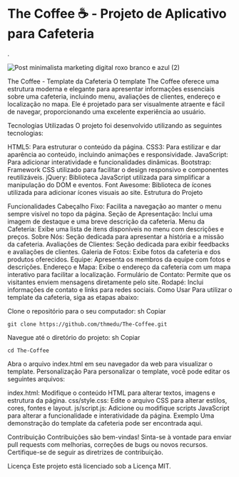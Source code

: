 
# The Coffee   ☕ - Projeto de Aplicativo para Cafeteria
.

![Post minimalista marketing digital roxo branco e azul (2)](https://github.com/thmedu/The-Coffee/assets/141462806/cf032ed5-3c33-4184-bbbf-850817ddae7e)

The Coffee - Template da Cafeteria
O template The Coffee oferece uma estrutura moderna e elegante para apresentar informações essenciais sobre uma cafeteria, incluindo menu, avaliações de clientes, endereço e localização no mapa. Ele é projetado para ser visualmente atraente e fácil de navegar, proporcionando uma excelente experiência ao usuário.

Tecnologias Utilizadas
O projeto foi desenvolvido utilizando as seguintes tecnologias:

HTML5: Para estruturar o conteúdo da página.
CSS3: Para estilizar e dar aparência ao conteúdo, incluindo animações e responsividade.
JavaScript: Para adicionar interatividade e funcionalidades dinâmicas.
Bootstrap: Framework CSS utilizado para facilitar o design responsivo e componentes reutilizáveis.
jQuery: Biblioteca JavaScript utilizada para simplificar a manipulação do DOM e eventos.
Font Awesome: Biblioteca de ícones utilizada para adicionar ícones visuais ao site.
Estrutura do Projeto


Funcionalidades
Cabeçalho Fixo: Facilita a navegação ao manter o menu sempre visível no topo da página.
Seção de Apresentação: Inclui uma imagem de destaque e uma breve descrição da cafeteria.
Menu da Cafeteria: Exibe uma lista de itens disponíveis no menu com descrições e preços.
Sobre Nós: Seção dedicada para apresentar a história e a missão da cafeteria.
Avaliações de Clientes: Seção dedicada para exibir feedbacks e avaliações de clientes.
Galeria de Fotos: Exibe fotos da cafeteria e dos produtos oferecidos.
Equipe: Apresenta os membros da equipe com fotos e descrições.
Endereço e Mapa: Exibe o endereço da cafeteria com um mapa interativo para facilitar a localização.
Formulário de Contato: Permite que os visitantes enviem mensagens diretamente pelo site.
Rodapé: Inclui informações de contato e links para redes sociais.
Como Usar
Para utilizar o template da cafeteria, siga as etapas abaixo:

Clone o repositório para o seu computador:
sh
Copiar

    git clone https://github.com/thmedu/The-Coffee.git
Navegue até o diretório do projeto:
sh
Copiar

    cd The-Coffee
Abra o arquivo index.html em seu navegador da web para visualizar o template.
Personalização
Para personalizar o template, você pode editar os seguintes arquivos:

index.html: Modifique o conteúdo HTML para alterar textos, imagens e estrutura da página.
css/style.css: Edite o arquivo CSS para alterar estilos, cores, fontes e layout.
js/script.js: Adicione ou modifique scripts JavaScript para alterar a funcionalidade e interatividade da página.
Exemplo
Uma demonstração do template da cafeteria pode ser encontrada aqui.

Contribuição
Contribuições são bem-vindas! Sinta-se à vontade para enviar pull requests com melhorias, correções de bugs ou novos recursos. Certifique-se de seguir as diretrizes de contribuição.

Licença
Este projeto está licenciado sob a Licença MIT.
